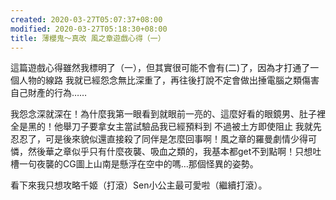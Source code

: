 ```yaml
---
created: 2020-03-27T05:07:37+08:00
modified: 2020-03-27T05:18:30+08:00
title: 薄櫻鬼～真改 風之章遊戲心得（一）
---
```


這篇遊戲心得雖然我標明了（一），但其實很可能不會有(二)了，因為才打通了一個人物的線路 我就已經怨念無比深重了，再往後打說不定會做出捶電腦之類傷害自己財產的行為……

我怨念深就深在！為什麼我第一眼看到就眼前一亮的、這麼好看的眼鏡男、肚子裡全是黑的！他舉刀子要拿女主當試驗品我已經預料到 不過被土方即使阻止 我就先忍忍了，可是後來貌似還直接殺了同伴是怎麼回事啊！風之章的羅曼劇情少得可憐，然後華之章似乎只有什麼夜襲、吸血之類的，我基本都get不到點啊！只想吐槽一句夜襲的CG圖上山南是懸浮在空中的嗎…那個怪異的姿勢。

看下來我只想攻略千姬（打滾）Sen小公主最可愛啦（繼續打滾）。